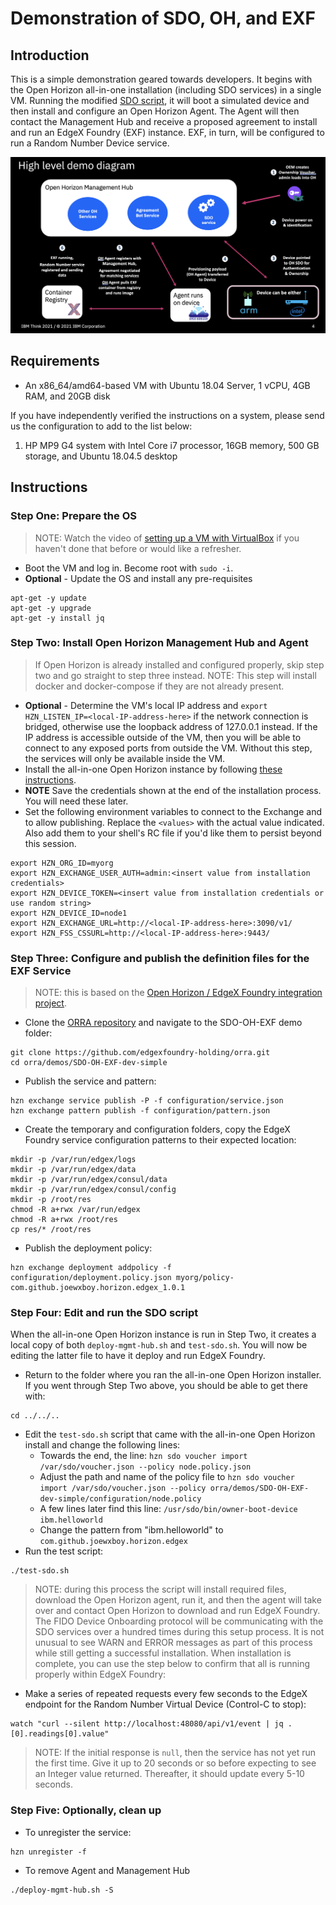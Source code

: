 # Demonstration of SDO, OH, and EXF

## Introduction

This is a simple demonstration geared towards developers.  It begins with the Open Horizon all-in-one installation (including SDO services) in a single VM.  Running the modified [SDO script](https://github.com/open-horizon/SDO-support/blob/master/README-1.10.md#open-horizon-sdo-110), it will boot a simulated device and then install and configure an Open Horizon Agent.  The Agent will then contact the Management Hub and receive a proposed agreement to install and run an EdgeX Foundry (EXF) instance.  EXF, in turn, will be configured to run a Random Number Device service.

![./demo_diagram.png](./demo_diagram.png)

## Requirements

* An x86_64/amd64-based VM with Ubuntu 18.04 Server, 1 vCPU, 4GB RAM, and 20GB disk

If you have independently verified the instructions on a system, please send us the configuration to add to the list below:

1. HP MP9 G4 system with Intel Core i7 processor, 16GB memory, 500 GB storage, and Ubuntu 18.04.5 desktop

## Instructions

### Step One: Prepare the OS

> NOTE: Watch the video of [setting up a VM with VirtualBox](https://www.youtube.com/watch?v=YQqFnRNL98s) if you haven't done that before or would like a refresher.

* Boot the VM and log in.  Become root with `sudo -i`.
* **Optional** - Update the OS and install any pre-requisites
``` shell
apt-get -y update
apt-get -y upgrade
apt-get -y install jq
```

### Step Two: Install Open Horizon Management Hub and Agent

> If Open Horizon is already installed and configured properly, skip step two and go straight to step three instead.
> NOTE: This step will install docker and docker-compose if they are not already present.

* **Optional** - Determine the VM's local IP address and `export HZN_LISTEN_IP=<local-IP-address-here>` if the network connection is bridged, otherwise use the loopback address of 127.0.0.1 instead.  If the IP address is accessible outside of the VM, then you will be able to connect to any exposed ports from outside the VM.  Without this step, the services will only be available inside the VM.
* Install the all-in-one Open Horizon instance by following [these instructions](https://github.com/open-horizon/devops/tree/master/mgmt-hub).
* **NOTE** Save the credentials shown at the end of the installation process.  You will need these later.
* Set the following environment variables to connect to the Exchange and to allow publishing.  Replace the `<values>` with the actual value indicated.  Also add them to your shell's RC file if you'd like them to persist beyond this session.
``` shell
export HZN_ORG_ID=myorg
export HZN_EXCHANGE_USER_AUTH=admin:<insert value from installation credentials>
export HZN_DEVICE_TOKEN=<insert value from installation credentials or use random string>
export HZN_DEVICE_ID=node1
export HZN_EXCHANGE_URL=http://<local-IP-address-here>:3090/v1/
export HZN_FSS_CSSURL=http://<local-IP-address-here>:9443/
```

### Step Three: Configure and publish the definition files for the EXF Service

> NOTE: this is based on the [Open Horizon / EdgeX Foundry integration project](https://github.com/edgexfoundry-holding/open-horizon-integration/blob/master/hub/README.md).

* Clone the [ORRA repository](https://github.com/edgexfoundry-holding/orra) and navigate to the SDO-OH-EXF demo folder:
``` shell
git clone https://github.com/edgexfoundry-holding/orra.git
cd orra/demos/SDO-OH-EXF-dev-simple
```
* Publish the service and pattern:
``` shell
hzn exchange service publish -P -f configuration/service.json
hzn exchange pattern publish -f configuration/pattern.json
```
* Create the temporary and configuration folders, copy the EdgeX Foundry service configuration patterns to their expected location:
``` shell
mkdir -p /var/run/edgex/logs
mkdir -p /var/run/edgex/data
mkdir -p /var/run/edgex/consul/data
mkdir -p /var/run/edgex/consul/config
mkdir -p /root/res
chmod -R a+rwx /var/run/edgex
chmod -R a+rwx /root/res
cp res/* /root/res
```
* Publish the deployment policy:
``` shell
hzn exchange deployment addpolicy -f configuration/deployment.policy.json myorg/policy-com.github.joewxboy.horizon.edgex_1.0.1
```

### Step Four: Edit and run the SDO script

When the all-in-one Open Horizon instance is run in Step Two, it creates a local copy of both `deploy-mgmt-hub.sh` and `test-sdo.sh`.  You will now be editing the latter file to have it deploy and run EdgeX Foundry.

* Return to the folder where you ran the all-in-one Open Horizon installer. If you went through Step Two above, you should be able to get there with:
``` shell
cd ../../..
```
* Edit the `test-sdo.sh` script that came with the all-in-one Open Horizon install and change the following lines:
    * Towards the end, the line: `hzn sdo voucher import /var/sdo/voucher.json --policy node.policy.json`
    * Adjust the path and name of the policy file to `hzn sdo voucher import /var/sdo/voucher.json --policy orra/demos/SDO-OH-EXF-dev-simple/configuration/node.policy`
    * A few lines later find this line: `/usr/sdo/bin/owner-boot-device ibm.helloworld`
    * Change the pattern from "ibm.helloworld" to `com.github.joewxboy.horizon.edgex`
* Run the test script:
``` shell
./test-sdo.sh
```

> NOTE: during this process the script will install required files, download the Open Horizon agent, run it, and then the agent will take over and contact Open Horizon to download and run EdgeX Foundry.  The FIDO Device Onboarding protocol will be communicating with the SDO services over a hundred times during this setup process.  It is not unusual to see WARN and ERROR messages as part of this process while still getting a successful installation.  When installation is complete, you can use the step below to confirm that all is running properly within EdgeX Foundry:

* Make a series of repeated requests every few seconds to the EdgeX endpoint for the Random Number Virtual Device (Control-C to stop):
``` shell
watch "curl --silent http://localhost:48080/api/v1/event | jq .[0].readings[0].value"
```
> NOTE: If the initial response is `null`, then the service has not yet run the first time.  Give it up to 20 seconds or so before expecting to see an Integer value returned.  Thereafter, it should update every 5-10 seconds.

### Step Five: Optionally, clean up

* To unregister the service:
``` shell
hzn unregister -f
```
* To remove Agent and Management Hub
``` shell
./deploy-mgmt-hub.sh -S
```
